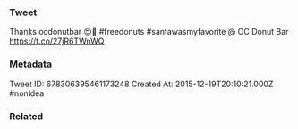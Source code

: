 ### Tweet
Thanks ocdonutbar 😍🙌 #freedonuts #santawasmyfavorite @ OC Donut Bar https://t.co/27jR6TWnWQ

### Metadata
Tweet ID: 678306395461173248
Created At: 2015-12-19T20:10:21.000Z
#nonidea

### Related

